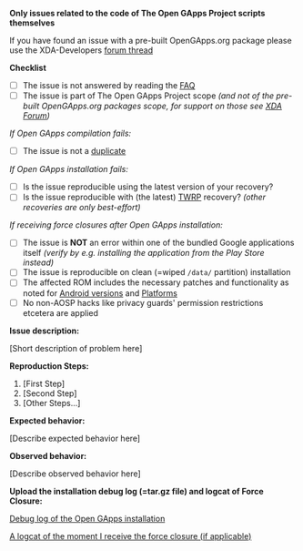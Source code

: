 **Only issues related to the code of The Open GApps Project scripts themselves**

If you have found an issue with a pre-built OpenGApps.org package please use the XDA-Developers [forum thread](http://forum.xda-developers.com/android/software/Open-GApps-t3098071)

**Checklist**

- [ ] The issue is not answered by reading the [FAQ](https://github.com/opengapps/opengapps/wiki/FAQ)
- [ ] The issue is part of The Open GApps Project scope *(and not of the pre-built OpenGApps.org packages scope, for support on those see [XDA Forum](http://forum.xda-developers.com/android/software/Open-GApps-t3098071))*

*If Open GApps compilation fails:*
- [ ] The issue is not a [duplicate](https://github.com/opengapps/opengapps/issues?q=is%3Aissue)

*If Open GApps installation fails:*
- [ ] Is the issue reproducible using the latest version of your recovery?
- [ ] Is the issue reproducible with (the latest) [TWRP](https://twrp.me) recovery? *(other recoveries are only best-effort)*

*If receiving force closures after Open GApps installation:*
- [ ] The issue is **NOT** an error within one of the bundled Google applications itself *(verify by e.g. installing the application from the Play Store instead)*
- [ ] The issue is reproducible on clean (=wiped ``/data/`` partition) installation
- [ ] The affected ROM includes the necessary patches and functionality as noted for [Android versions](https://github.com/opengapps/opengapps/wiki#notes-for-android-versions) and [Platforms](https://github.com/opengapps/opengapps/wiki#notes-for-platforms)
- [ ] No non-AOSP hacks like privacy guards' permission restrictions etcetera are applied

**Issue description:**

[Short description of problem here]

**Reproduction Steps:**

1. [First Step]
2. [Second Step]
3. [Other Steps...]

**Expected behavior:**

[Describe expected behavior here]

**Observed behavior:**

[Describe observed behavior here]

**Upload the installation debug log (=tar.gz file) and logcat of Force Closure:**

[Debug log of the Open GApps installation](url)

[A logcat of the moment I receive the force closure (if applicable)](url)
